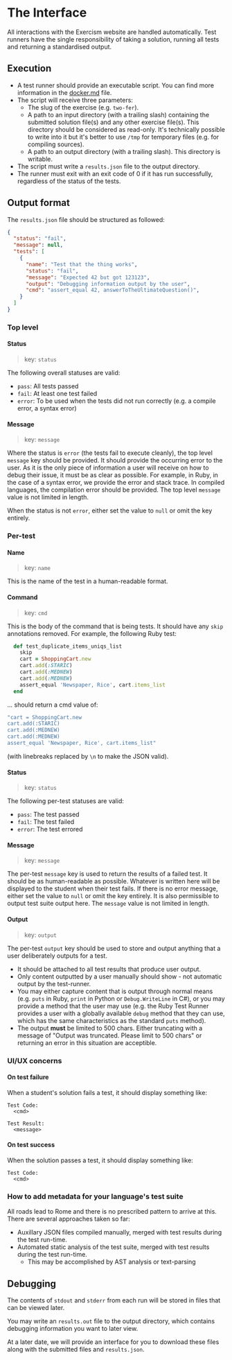 # The Interface

All interactions with the Exercism website are handled automatically. Test runners have the single responsibility of taking a solution, running all tests and returning a standardised output.

## Execution

- A test runner should provide an executable script. You can find more information in the [docker.md](./docker.md) file.
- The script will receive three parameters:
  - The slug of the exercise (e.g. `two-fer`).
  - A path to an input directory (with a trailing slash) containing the submitted solution file(s) and any other exercise file(s). This directory should be considered as read-only. It's technically possible to write into it but it's better to use `/tmp` for temporary files (e.g. for compiling sources).
  - A path to an output directory (with a trailing slash). This directory is writable.
- The script must write a `results.json` file to the output directory.
- The runner must exit with an exit code of 0 if it has run successfully, regardless of the status of the tests.

## Output format

The `results.json` file should be structured as followed:

```json
{
  "status": "fail",
  "message": null,
  "tests": [
    {
      "name": "Test that the thing works",
      "status": "fail",
      "message": "Expected 42 but got 123123",
      "output": "Debugging information output by the user",
      "cmd": "assert_equal 42, answerToTheUltimateQuestion()",
    }
  ]
}
```

### Top level

#### Status

> key: `status`

The following overall statuses are valid:
- `pass`: All tests passed
- `fail`: At least one test failed
- `error`: To be used when the tests did not run correctly (e.g. a compile error, a syntax error)

#### Message

> key: `message`

Where the status is `error` (the tests fail to execute cleanly), the top level `message` key should be provided. It should provide the occurring error to the user. As it is the only piece of information a user will receive on how to debug their issue, it must be as clear as possible. For example, in Ruby, in the case of a syntax error, we provide the error and stack trace. In compiled languages, the compilation error should be provided. The top level `message` value is not limited in length.

When the status is not `error`, either set the value to `null` or omit the key entirely.

### Per-test

#### Name

> key: `name`

This is the name of the test in a human-readable format.

#### Command

> key: `cmd`

This is the body of the command that is being tests. It should have any `skip` annotations removed. For example, the following Ruby test:
```ruby
  def test_duplicate_items_uniqs_list
    skip
    cart = ShoppingCart.new
    cart.add(:STARIC)
    cart.add(:MEDNEW)
    cart.add(:MEDNEW)
    assert_equal 'Newspaper, Rice', cart.items_list
  end
```

... should return a cmd value of:
```ruby
"cart = ShoppingCart.new
cart.add(:STARIC)
cart.add(:MEDNEW)
cart.add(:MEDNEW)
assert_equal 'Newspaper, Rice', cart.items_list"
```

(with linebreaks replaced by `\n` to make the JSON valid).

#### Status

> key: `status`

The following per-test statuses are valid:
- `pass`: The test passed
- `fail`: The test failed
- `error`: The test errored

#### Message

> key: `message`

The per-test `message` key is used to return the results of a failed test. It should be as human-readable as possible. Whatever is written here will be displayed to the student when their test fails. If there is no error message, either set the value to `null` or omit the key entirely. It is also permissible to output test suite output here. The `message` value is not limited in length.

#### Output

> key: `output`

The per-test `output` key should be used to store and output anything that a user deliberately outputs for a test.

- It should be attached to all test results that produce user output.
- Only content outputted by a user manually should show - not automatic output by the test-runner.
- You may either capture content that is output through normal means (e.g. `puts` in Ruby, `print` in Python or `Debug.WriteLine` in C#), or you may provide a method that the user may use (e.g. the Ruby Test Runner provides a user with a globally available `debug` method that they can use, which has the same characteristics as the standard `puts` method).
- The output **must** be limited to 500 chars. Either truncating with a message of "Output was truncated. Please limit to 500 chars" or returning an error in this situation are acceptible.

### UI/UX concerns

#### On test failure

When a student's solution fails a test, it should display something like:

```text
Test Code:
  <cmd>

Test Result:
  <message>
```

#### On test success

When the solution passes a test, it should display something like:

```text
Test Code:
  <cmd>
```

### How to add metadata for your language's test suite

All roads lead to Rome and there is no prescribed pattern to arrive at this. There are several approaches taken so far:

- Auxillary JSON files compiled manually, merged with test results during the test run-time.
- Automated static analysis of the test suite, merged with test results during the test run-time.
  - This may be accomplished by AST analysis or text-parsing

## Debugging

The contents of `stdout` and `stderr` from each run will be stored in files that can be viewed later.

You may write an `results.out` file to the output directory, which contains debugging information you want to later view.

At a later date, we will provide an interface for you to download these files along with the submitted files and `results.json`.
